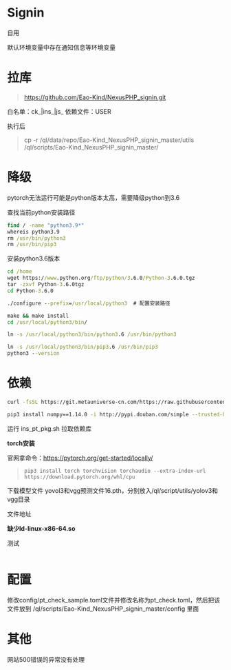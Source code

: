 # Signin

自用

默认环境变量中存在通知信息等环境变量

# 拉库

>  https://github.com/Eao-Kind/NexusPHP_signin.git 

白名单：ck_|ins_|js_
依赖文件：USER

执行后

> cp -r /ql/data/repo/Eao-Kind_NexusPHP_signin_master/utils /ql/scripts/Eao-Kind_NexusPHP_signin_master/



# 降级

pytorch无法运行可能是python版本太高，需要降级python到3.6

查找当前python安装路径

```cmd
find / -name "python3.9*"    
whereis python3.9
rm /usr/bin/python3
rm /usr/bin/pip3
```



安装python3.6版本

```cmd
cd /home
wget https://www.python.org/ftp/python/3.6.0/Python-3.6.0.tgz
tar -zxvf Python-3.6.0tgz
cd Python-3.6.0

./configure --prefix=/usr/local/python3  # 配置安装路径

make && make install
cd /usr/local/python3/bin/

ln -s /usr/local/python3/bin/python3.6 /usr/bin/python3

ln -s /usr/local/python3/bin/pip3.6 /usr/bin/pip3
python3 --version
```



# 依赖

```sh
curl -fsSL https://git.metauniverse-cn.com/https://raw.githubusercontent.com/shufflewzc/QLDependency/main/Shell/QLOneKeyDependency.sh | sh

pip3 install numpy==1.14.0 -i http://pypi.douban.com/simple --trusted-host pypi.douban.com
```



运行 ins_pt_pkg.sh 拉取依赖库

**torch安装**

官网拿命令：https://pytorch.org/get-started/locally/

> ```
> pip3 install torch torchvision torchaudio --extra-index-url https://download.pytorch.org/whl/cpu
> ```

下载模型文件 yovol3和vgg预测文件16.pth，分别放入/ql/script/utils/yolov3和vgg目录

文件地址



**缺少ld-linux-x86-64.so**



测试

```cmd

```



# 配置

修改config/pt_check_sample.toml文件并修改名称为pt_check.toml，然后把该文件放到 /ql/scripts/Eao-Kind_NexusPHP_signin_master/config 里面



# 其他

网站500错误的异常没有处理
